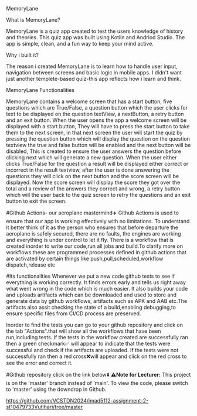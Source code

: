 MemoryLane

What is MemoryLane?

MemoryLane is a quiz app created to test the users knowledge of history and theories. This quiz app was built using Kotlin and Andriod Studio.
The app is simple, clean, and a fun way to keep your mind active. 

Why i built it?

The reason i created MemoryLane is to learn how to handle user input, navigation between 
screens and basic logic in mobile apps. I didn't want just another templete-based quiz-this app reflects how i learn and think.

MemoryLane Functionalities

MemoryLane contains a welcome screen that has a start button, five questions which are True/False, a question button which the user clicks for text to be displayed on the question textView,
a nextButton, a retry button and an exit button. When the user opens the app a welcome screen will be displayed with a start button, They will have to press the start button to take them to the next
screen, in that next screen the user will start the quiz by pressing the question button which will display the question on the question textview the true and false button will be enabled and the next button 
will be disabled, This is created to ensure the user answers the question before clicking next which will generate a new question. When the user either clicks True/False for the question a result will be displayed
either correct or incorrect in the result textview, after the user is done answering the questions they will click on the next button and the score screen will be displayed. Now the score screen will display the score they got over the total and a review of the answers they correct and wrong, a retry button which will the user back to the quiz screen to retry the questions and an exit button to exit the screen.

#Github Actions- our aeroplane mastermind✈️
Github Actions is used to ensure that our app is working effectively with no limitations.
To understand it better think of it as the person who ensures that before departure the aeroplane is safely secured, there are no faults, the engines are working and everything is under control to let it fly.
There is a workflow that is created inorder to write our code,run all jobs and build.To clarify more on workflows these are programmed processes defined in github actions that are activated by certain things like push,pull,scheduled,workflow dispatch,release etc

#Its functionalities
Whenever we put a new code github tests to see if everything is working correctly.
It finds errors early and tells us right away what went wrong in the code which is much easier.
It also builds your code and uploads artifacts which can be downloaded and used to store and generate data by github workflows, artifacts such as APK and AAB etc.The artifacts also assit checking the state of a build,enabling debugging,to ensure specific files from CI/CD process are preserved.

Inorder to find the tests you can go to your github repository and click on the tab "Actions".that will show all the workflows that have been run,including tests.
If the tests in the workflow created are successfully ran then a green checkmark✅ will appear to indicate that the tests were successful and check if the artifacts are uploaded.
If the tests were not successfully ran then a red cross❌will appear and click on the red cross to see the error and correct it.

#Github repository click on the link below⬇️
⚠️**Note for Lecturer:**
This project is on the 'master' branch instead of 'main'.
To view the code, please switch to 'master' using the downdrop in Github.

https://github.com/VCSTDN2024/imad5112-assignment-2-st10479733Vutlhari/tree/master



